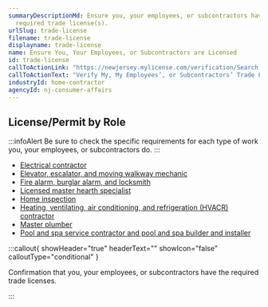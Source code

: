```yaml
---
summaryDescriptionMd: Ensure you, your employees, or subcontractors have any
  required trade license(s).
urlSlug: trade-license
filename: trade-license
displayname: trade-license
name: Ensure You, Your Employees, or Subcontractors are Licensed
id: trade-license
callToActionLink: "https://newjersey.mylicense.com/verification/Search.aspx?facility=N"
callToActionText: "Verify My, My Employees’, or Subcontractors’ Trade Licenses"
industryId: home-contractor
agencyId: nj-consumer-affairs
---
```


## License/Permit by Role

:::infoAlert
Be sure to check the specific requirements for each type of work you, your employees, or subcontractors do.
:::

- [Electrical contractor](https://www.njconsumeraffairs.gov/elec/Pages/default.aspx)
- [Elevator, escalator, and moving walkway mechanic](https://www.njconsumeraffairs.gov/esc/Pages/default.aspx)
- [Fire alarm, burglar alarm, and locksmith](https://www.njconsumeraffairs.gov/fbl/Pages/default.aspx)
- [Licensed master hearth specialist](https://www.njconsumeraffairs.gov/mhs/Pages/default.aspx)
- [Home inspection](https://www.njconsumeraffairs.gov/hom/Pages/default.aspx)
- [Heating, ventilating, air conditioning, and refrigeration (HVACR) contractor](https://www.njconsumeraffairs.gov/hvacr/Pages/default.aspx)
- [Master plumber](https://www.njconsumeraffairs.gov/plu/Pages/default.aspx)
- [Pool and spa service contractor and pool and spa builder and installer](https://www.njconsumeraffairs.gov/pool/Pages/default.aspx)

:::callout{ showHeader="true" headerText="" showIcon="false" calloutType="conditional" }

Confirmation that you, your employees, or subcontractors have the required trade licenses.

:::
